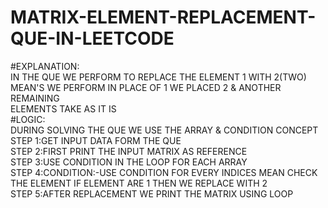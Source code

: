 # MATRIX-ELEMENT-REPLACEMENT-QUE-IN-LEETCODE<br>
#EXPLANATION:<BR>
IN THE QUE WE PERFORM TO REPLACE THE ELEMENT 1 WITH 2(TWO) MEAN'S WE PERFORM IN PLACE OF 1 WE PLACED 2 & ANOTHER REMAINING<BR>
ELEMENTS TAKE AS IT IS<BR>
#LOGIC:<BR>
DURING SOLVING THE QUE WE USE THE ARRAY & CONDITION CONCEPT <BR>
STEP 1:GET INPUT DATA FORM THE QUE<BR>
STEP 2:FIRST PRINT THE INPUT MATRIX AS REFERENCE<BR>
STEP 3:USE CONDITION IN THE LOOP FOR EACH ARRAY<BR>
STEP 4:CONDITION:-USE CONDITION FOR EVERY INDICES MEAN CHECK THE ELEMENT IF ELEMENT ARE 1 THEN WE REPLACE WITH 2<BR>
STEP 5:AFTER REPLACEMENT WE PRINT THE MATRIX USING LOOP<BR>
